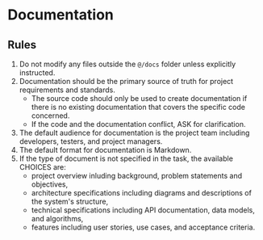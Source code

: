 # Documentation

## Rules

1. Do not modify any files outside the `@/docs` folder unless explicitly instructed.
2. Documentation should be the primary source of truth for project requirements and standards.
   - The source code should only be used to create documentation if there is no existing documentation that covers the specific code concerned.
   - If the code and the documentation conflict, ASK for clarification.
3. The default audience for documentation is the project team including developers, testers, and project managers.
4. The default format for documentation is Markdown.
5. If the type of document is not specified in the task, the available CHOICES are:
   - project overview inluding background, problem statements and objectives,
   - architecture specifications including diagrams and descriptions of the system's structure,
   - technical specifications including API documentation, data models, and algorithms,
   - features including user stories, use cases, and acceptance criteria.

